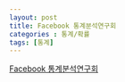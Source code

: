 ```yaml
---
layout: post
title: Facebook 통계분석연구회
categories : 통계/확률
tags: [통계]
---
```


[Facebook 통계분석연구회](https://www.facebook.com/groups/statsas/?hc_ref=NEWSFEED)


